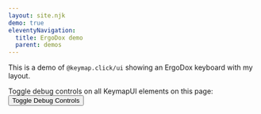 ```yaml
---
layout: site.njk
demo: true
eleventyNavigation:
  title: ErgoDox demo
  parent: demos
---
```


This is a demo of `@keymap.click/ui` showing an ErgoDox keyboard with my layout.

Toggle debug controls on all KeymapUI elements on this page:
<button onclick="toggleAllKeymapUiDebug()">Toggle Debug Controls</button>

<div id="app"></div>

<script type="module">
  import { MicahErgodoxLayout } from "/keymap.click.js";
  const app = document.getElementById("app");
  const keymapUi = document.createElement("keymap-ui");
  const availableKeymaps = [MicahErgodoxLayout];
  keymapUi.setAttribute("id", "keymap-title");
  keymapUi.setAttribute("show-debug", "true");
  keymapUi.setAttribute("query-prefix", "keymap");
  keymapUi.setModelsAndMaps(availableKeymaps);
  app.appendChild(keymapUi);
</script>
